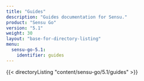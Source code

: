 ```yaml
---
title: "Guides"
description: "Guides documentation for Sensu."
product: "Sensu Go"
version: "5.1"
weight: 30
layout: "base-for-directory-listing"
menu:
  sensu-go-5.1:
    identifier: guides
---
```


{{< directoryListing "content/sensu-go/5.1/guides" >}}
